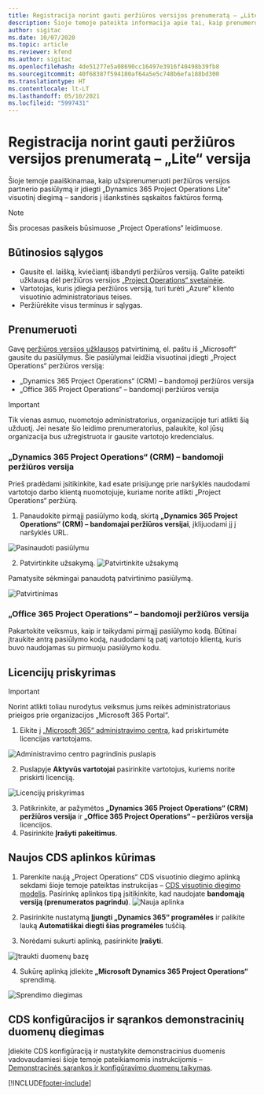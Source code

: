 ```yaml
---
title: Registracija norint gauti peržiūros versijos prenumeratą – „Lite“ versija
description: Šioje temoje pateikta informacija apie tai, kaip prenumeruoti ir diegti „Project Operations Lite“ visuotinį diegimą – sandoris į išankstinės sąskaitos faktūros formą.
author: sigitac
ms.date: 10/07/2020
ms.topic: article
ms.reviewer: kfend
ms.author: sigitac
ms.openlocfilehash: 4de51277e5a08690cc16497e3916f40498b39fb8
ms.sourcegitcommit: 40f68387f594180af64a5e5c748b6efa188bd300
ms.translationtype: HT
ms.contentlocale: lt-LT
ms.lasthandoff: 05/10/2021
ms.locfileid: "5997431"
---
```

# <a name="sign-up-for-a-preview-subscription---lite"></a>Registracija norint gauti peržiūros versijos prenumeratą – „Lite“ versija 

Šioje temoje paaiškinamaa, kaip užsiprenumeruoti peržiūros versijos partnerio pasiūlymą ir įdiegti „Dynamics 365 Project Operations Lite“ visuotinį diegimą – sandoris į išankstinės sąskaitos faktūros formą.

> [!NOTE]
> Šis procesas pasikeis būsimuose „Project Operations“ leidimuose.

## <a name="prerequisites"></a>Būtinosios sąlygos

- Gausite el. laišką, kviečiantį išbandyti peržiūros versiją. Galite pateikti užklausą dėl peržiūros versijos [„Project Operations“ svetainėje](https://dynamics.microsoft.com/en-us/project-operations/overview/).
- Vartotojas, kuris įdiegia peržiūros versiją, turi turėti „Azure“ kliento visuotinio administratoriaus teises.
- Peržiūrėkite visus terminus ir sąlygas.

## <a name="subscribe"></a>Prenumeruoti

Gavę [peržiūros versijos užklausos](https://forms.office.com/FormsPro/Pages/ResponsePage.aspx?id=v4j5cvGGr0GRqy180BHbR56j8lZs0FdAvwT75_WNFyxUMkRDV1NYQU5TNjE2VjhKOVBUNVg2R0s1NC4u) patvirtinimą, el. paštu iš „Microsoft“ gausite du pasiūlymus. Šie pasiūlymai leidžia visuotinai įdiegti „Project Operations“ peržiūros versiją:

- „Dynamics 365 Project Operations“ (CRM) – bandomoji peržiūros versija
- „Office 365 Project Operations“ – bandomoji peržiūros versija

> [!IMPORTANT]
> Tik vienas asmuo, nuomotojo administratorius, organizacijoje turi atlikti šią užduotį. Jei nesate šio leidimo prenumeratorius, palaukite, kol jūsų organizacija bus užregistruota ir gausite vartotojo kredencialus.

### <a name="dynamics-365-project-operations-crm---preview-trial"></a>„Dynamics 365 Project Operations“ (CRM) – bandomoji peržiūros versija 

Prieš pradėdami įsitikinkite, kad esate prisijungę prie naršyklės naudodami vartotojo darbo klientą nuomotojuje, kuriame norite atlikti „Project Operations“ peržiūrą.

1. Panaudokite pirmąjį pasiūlymo kodą, skirtą **„Dynamics 365 Project Operations“ (CRM) – bandomajai peržiūros versijai**, įklijuodami jį į naršyklės URL.

![Pasinaudoti pasiūlymu](./media/16RedeemFirstOfferNew.png)

2. Patvirtinkite užsakymą.
![Patvirtinkite užsakymą](./media/17ConfirmOrderNew.png)

Pamatysite sėkmingai panaudotą patvirtinimo pasiūlymą.

![Patvirtinimas](./media/18OrderConfirmationNew.png)

### <a name="office-365-project-operations---preview-trial"></a>„Office 365 Project Operations“ – bandomoji peržiūros versija

Pakartokite veiksmus, kaip ir taikydami pirmąjį pasiūlymo kodą. Būtinai įtraukite antrą pasiūlymo kodą, naudodami tą patį vartotojo klientą, kuris buvo naudojamas su pirmuoju pasiūlymo kodu.

## <a name="assign-licenses"></a>Licencijų priskyrimas

> [!IMPORTANT]
> Norint atlikti toliau nurodytus veiksmus jums reikės administratoriaus prieigos prie organizacijos „Microsoft 365 Portal“.


1. Eikite į [„Microsoft 365“ administravimo centrą](https://portal.office.com/), kad priskirtumėte licencijas vartotojams.

![Administravimo centro pagrindinis puslapis](./media/14AdminPortal.png)

2. Puslapyje **Aktyvūs vartotojai** pasirinkite vartotojus, kuriems norite priskirti licenciją.

![Licencijų priskyrimas](./media/15AssignLicenses.png)

3. Patikrinkite, ar pažymėtos **„Dynamics 365 Project Operations“ (CRM) peržiūros versija** ir **„Office 365 Project Operations“ – peržiūros versija** licencijos. 
4. Pasirinkite **Įrašyti pakeitimus**.

## <a name="create-a-new-cds-environment"></a>Naujos CDS aplinkos kūrimas

1. Parenkite naują „Project Operations“ CDS visuotinio diegimo aplinką sekdami šioje temoje pateiktas instrukcijas – [CDS visuotinio diegimo modelis](lite-deployment.md). Pasirinkę aplinkos tipą įsitikinkite, kad naudojate **bandomąją versiją (prenumeratos pagrindu)**.
![Nauja aplinka](./media/19CreateEnvironment.png)

2. Pasirinkite nustatymą **Įjungti „Dynamics 365“ programėles** ir palikite lauką **Automatiškai diegti šias programėles** tuščią.  
3. Norėdami sukurti aplinką, pasirinkite **Įrašyti**.

![Įtraukti duomenų bazę](./media/20CreateEnvironment1.png)

4. Sukūrę aplinką įdiekite **„Microsoft Dynamics 365 Project Operations“** sprendimą. 

![Sprendimo diegimas](./media/21InstallSolution.png)

## <a name="install-a-cds-configuration-and-setup-demo-data"></a>CDS konfigūracijos ir sąrankos demonstracinių duomenų diegimas

Įdiekite CDS konfigūraciją ir nustatykite demonstracinius duomenis vadovaudamiesi šioje temoje pateikiamomis instrukcijomis – [Demonstracinės sąrankos ir konfigūravimo duomenų taikymas](lite-apply-demo-setup-config-data.md).


[!INCLUDE[footer-include](../includes/footer-banner.md)]